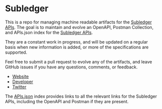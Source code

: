 # SubledgerThis is a repo for managing machine readable artifacts for the [Subledger APIs](http://subledger.com). The goal is to maintain and evolve an OpenAPI, Postman Collection, and APIs.json index for the [Subledger APIs](http://subledger.com).They are a constant work in progress, and will be updated on a regular basis when new information is added, or more of the specifications are supported.Feel free to submit a pull request to evolve any of the artifacts, and leave GitHub issues if you have any questions, comments, or feedback.- [Website](http://subledger.com)- [Developer](http://subledger.com)- [Twitter](https://twitter.com/subledger)The [APIs.json](https://github.com/api-evangelist/subledger/blob/master/apis.json) index provides links to all the relevant links for the Subledger APIs, including the OpenAPI and Postman if they are present.